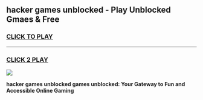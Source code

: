 
## hacker games unblocked - Play Unblocked Gmaes & Free
<h3>
<a href="https://news.freeplayer.one?title=hacker_games_unblocked&ref=16F">CLICK TO PLAY</a></h3>
<hr>

<h3>
<a href="https://news.freeplayer.one?title=hacker_games_unblocked&ref=16F">CLICK 2 PLAY</a>
  
</h3>

<a href="https://news.freeplayer.one?title=hacker_games_unblocked&ref=16F/"><img src="https://clearcache.store/games.png"></a>


**hacker games unblocked games unblocked: Your Gateway to Fun and Accessible Online Gaming**
